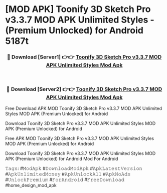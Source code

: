 # [MOD APK] Toonify 3D Sketch Pro v3.3.7 MOD APK Unlimited Styles - (Premium Unlocked) for Android 5187t



<div align="center">
<h3>🔴 Download [Server1] 👉👉 <a href="https://momento.my/?title=Toonify_3D_Sketch_Pro_v3.3.7_MOD_APK_Unlimited_Styles">Toonify 3D Sketch Pro v3.3.7 MOD APK Unlimited Styles Mod Apk</a></h3><br>

<h3>🔴 Download [Server2] 👉👉 <a href="https://momento.my/?title=Toonify_3D_Sketch_Pro_v3.3.7_MOD_APK_Unlimited_Styles">Toonify 3D Sketch Pro v3.3.7 MOD APK Unlimited Styles Mod Apk</a></h3>
</div>



Free Download APK MOD Toonify 3D Sketch Pro v3.3.7 MOD APK Unlimited Styles MOD APK (Premium Unlocked) for Android

Download Toonify 3D Sketch Pro v3.3.7 MOD APK Unlimited Styles MOD APK (Premium Unlocked) for Android

Free APK MOD Toonify 3D Sketch Pro v3.3.7 MOD APK Unlimited Styles MOD APK (Premium Unlocked) for Android

Download Toonify 3D Sketch Pro v3.3.7 MOD APK Unlimited Styles MOD APK (Premium Unlocked) for Android Mod For Android

𝚃𝚊𝚐𝚜: #𝙼𝚘𝚍𝙰𝚙𝚔 #𝙳𝚘𝚠𝚗𝚕𝚘𝚊𝚍𝙼𝚘𝚍𝙰𝚙𝚔 #𝙰𝚙𝚔𝙻𝚊𝚝𝚎𝚜𝚝𝚅𝚎𝚛𝚜𝚒𝚘𝚗 #𝙰𝚙𝚔𝚄𝚗𝚕𝚒𝚖𝚒𝚝𝚎𝚍𝙼𝚘𝚗𝚎𝚢 #𝙰𝚙𝚔𝚄𝚗𝚕𝚘𝚌𝚔𝙰𝚕𝚕 #𝙰𝚙𝚔𝙽𝚘𝙰𝚍𝚜 #𝚄𝚗𝚕𝚘𝚌𝚔𝙿𝚛𝚎𝚖𝚒𝚞𝚖 #𝙵𝚘𝚛𝙰𝚗𝚍𝚛𝚘𝚒𝚍 #𝙵𝚛𝚎𝚎𝙳𝚘𝚠𝚗𝚕𝚘𝚊𝚍 #home_design_mod_apk

